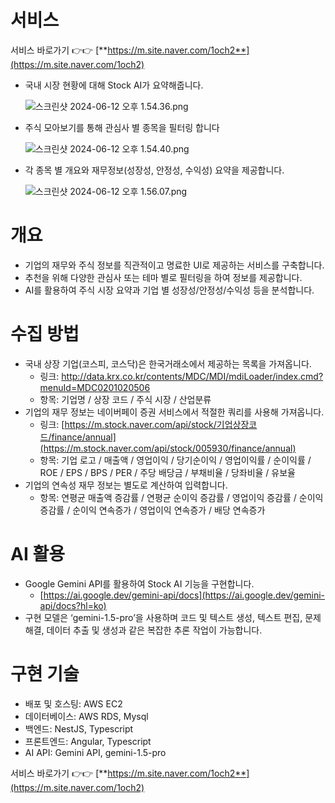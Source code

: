 # 서비스

서비스 바로가기 👉👉 [**https://m.site.naver.com/1och2**](https://m.site.naver.com/1och2)

- 국내 시장 현황에 대해 Stock AI가 요약해줍니다.
    
    ![스크린샷 2024-06-12 오후 1.54.36.png](https://prod-files-secure.s3.us-west-2.amazonaws.com/eb69efbc-204e-4fc7-8098-b5d75cbb9a16/37a22ff3-71dc-474c-ad15-cc8c05d7fc2a/%E1%84%89%E1%85%B3%E1%84%8F%E1%85%B3%E1%84%85%E1%85%B5%E1%86%AB%E1%84%89%E1%85%A3%E1%86%BA_2024-06-12_%E1%84%8B%E1%85%A9%E1%84%92%E1%85%AE_1.54.36.png)
    
- 주식 모아보기를 통해 관심사 별 종목을 필터링 합니다
    
    ![스크린샷 2024-06-12 오후 1.54.40.png](https://prod-files-secure.s3.us-west-2.amazonaws.com/eb69efbc-204e-4fc7-8098-b5d75cbb9a16/7aa8f712-06eb-470e-89b0-5c2f6e72dad2/%E1%84%89%E1%85%B3%E1%84%8F%E1%85%B3%E1%84%85%E1%85%B5%E1%86%AB%E1%84%89%E1%85%A3%E1%86%BA_2024-06-12_%E1%84%8B%E1%85%A9%E1%84%92%E1%85%AE_1.54.40.png)
    
- 각 종목 별 개요와 재무정보(성장성, 안정성, 수익성) 요약을 제공합니다.
    
    ![스크린샷 2024-06-12 오후 1.56.07.png](https://prod-files-secure.s3.us-west-2.amazonaws.com/eb69efbc-204e-4fc7-8098-b5d75cbb9a16/700b0de9-26b3-4f12-86ae-4303d41275ba/%E1%84%89%E1%85%B3%E1%84%8F%E1%85%B3%E1%84%85%E1%85%B5%E1%86%AB%E1%84%89%E1%85%A3%E1%86%BA_2024-06-12_%E1%84%8B%E1%85%A9%E1%84%92%E1%85%AE_1.56.07.png)
    

# 개요

- 기업의 재무와 주식 정보를 직관적이고 명료한 UI로 제공하는 서비스를 구축합니다.
- 추천을 위해 다양한 관심사 또는 테마 별로 필터링을 하여 정보를 제공합니다.
- AI를 활용하여 주식 시장 요약과 기업 별 성장성/안정성/수익성 등을 분석합니다.

# 수집 방법

- 국내 상장 기업(코스피, 코스닥)은 한국거래소에서 제공하는 목록을 가져옵니다.
    - 링크: http://data.krx.co.kr/contents/MDC/MDI/mdiLoader/index.cmd?menuId=MDC0201020506
    - 항목: 기업명 / 상장 코드 / 주식 시장 / 산업분류
- 기업의 재무 정보는 네이버페이 증권 서비스에서 적절한 쿼리를 사용해 가져옵니다.
    - 링크: [https://m.stock.naver.com/api/stock/기업상장코드/finance/annual](https://m.stock.naver.com/api/stock/005930/finance/annual)
    - 항목: 기업 로고 / 매출액 / 영업이익 / 당기순이익 / 영업이익률 / 순이익률 / ROE / EPS / BPS / PER / 주당 배당금 / 부채비율 / 당좌비율 / 유보율
- 기업의 연속성 재무 정보는 별도로 계산하여 입력합니다.
    - 항목: 연평균 매출액 증감률 / 연평균 순이익 증감률 / 영업이익 증감률 / 순이익 증감률 / 순이익 연속증가 / 영업이익 연속증가 / 배당 연속증가

# AI 활용

- Google Gemini API를 활용하여 Stock AI 기능을 구현합니다.
    - [https://ai.google.dev/gemini-api/docs](https://ai.google.dev/gemini-api/docs?hl=ko)
- 구현 모델은 ‘gemini-1.5-pro’을 사용하며 코드 및 텍스트 생성, 텍스트 편집, 문제 해결, 데이터 추출 및 생성과 같은 복잡한 추론 작업이 가능합니다.

# 구현 기술

- 배포 및 호스팅: AWS EC2
- 데이터베이스: AWS RDS, Mysql
- 백엔드: NestJS, Typescript
- 프론트엔드: Angular, Typescript
- AI API: Gemini API, gemini-1.5-pro

서비스 바로가기 👉👉 [**https://m.site.naver.com/1och2**](https://m.site.naver.com/1och2)
